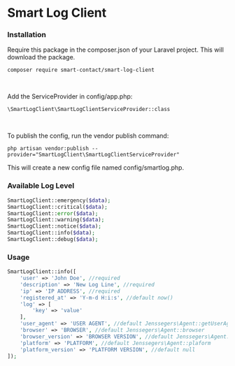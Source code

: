 # Smart Log Client

### Installation
Require this package in the composer.json of your Laravel project. This will download the package.

`composer require smart-contact/smart-log-client`

<br/>

Add the ServiceProvider in config/app.php:

`\SmartLogClient\SmartLogClientServiceProvider::class`

<br/>

To publish the config, run the vendor publish command:

`php artisan vendor:publish --provider="SmartLogClient\SmartLogClientServiceProvider"`

This will create a new config file named config/smartlog.php.


### Available Log Level
```php
SmartLogClient::emergency($data);
SmartLogClient::critical($data);
SmartLogClient::error($data);
SmartLogClient::warning($data);
SmartLogClient::notice($data);
SmartLogClient::info($data);
SmartLogClient::debug($data);
```

### Usage
```php
SmartLogClient::info([
    'user' => 'John Doe', //required
    'description' => 'New Log Line', //required
    'ip' => 'IP ADDRESS', //required
    'registered_at' => 'Y-m-d H:i:s', //default now()
    'log' => [
        'key' => 'value'
    ],
    'user_agent' => 'USER AGENT', //default Jenssegers\Agent::getUserAgent, 
    'browser' => 'BROWSER', //default Jenssegers\Agent::browser
    'browser_version' => 'BROWSER VERSION', //default Jenssegers\Agent::version
    'platform' => 'PLATFORM', //default Jenssegers\Agent::plaform
    'platform_version' => 'PLATFORM VERSION', //default null
]);
```
